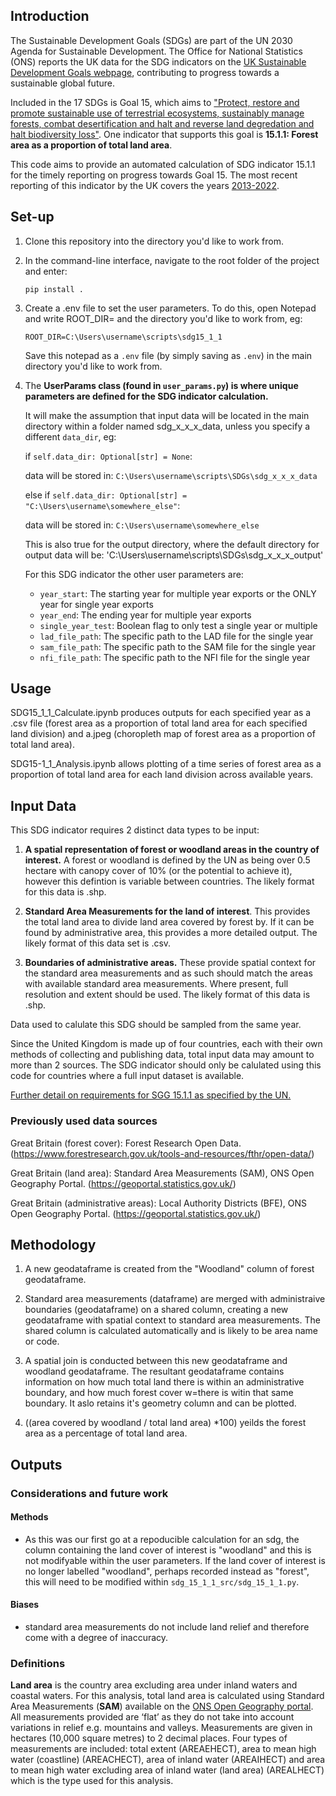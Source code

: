 ## Introduction

The Sustainable Development Goals (SDGs) are part of the UN 2030 Agenda for Sustainable Development. The Office for National Statistics (ONS) reports the UK data for the SDG indicators on the [UK Sustainable Development Goals webpage](https://sdgdata.gov.uk/), contributing to progress towards a sustainable global future. 

Included in the 17 SDGs is Goal 15, which aims to ["Protect, restore and promote sustainable use of terrestrial ecosystems, sustainably manage forests, combat desertification and halt and reverse land degredation and halt biodiversity loss"](https://sdgs.un.org/goals/goal15). One indicator that supports this goal is **15.1.1: Forest area as a proportion of total land area**. 

This code aims to provide an automated calculation of SDG indicator 15.1.1 for the timely reporting on progress towards Goal 15. The most recent reporting of this indicator by the UK covers the years [2013-2022](https://sdgdata.gov.uk/15-1-1/).

## Set-up 

1. Clone this repository into the directory you'd like to work from.

2. In the command-line interface, navigate to the root folder of the project and enter:

    `pip install .`

3. Create a .env file to set the user parameters. To do this, open Notepad and write ROOT_DIR= and the directory you'd like to work from, eg:

    `ROOT_DIR=C:\Users\username\scripts\sdg15_1_1`
    
    Save this notepad as a `.env` file (by simply saving as `.env`) in the main directory you'd like to work from.

4. The **UserParams class (found in `user_params.py`) is where unique parameters are defined for the SDG indicator calculation.**
   
   It will make the assumption that input data will be located in the main directory within a folder named sdg_x_x_x_data, unless you specify a different `data_dir`, eg:
   
   if `self.data_dir: Optional[str] = None`:
   
   data will be stored in: `C:\Users\username\scripts\SDGs\sdg_x_x_x_data`

   else if `self.data_dir: Optional[str] = "C:\Users\username\somewhere_else"`:

   data will be stored in: `C:\Users\username\somewhere_else`

   This is also true for the output directory, where the default directory for output data will be: 'C:\Users\username\scripts\SDGs\sdg_x_x_x_output'

   For this SDG indicator the other user parameters are:
     - `year_start`: The starting year for multiple year exports or the ONLY year for single year exports
     - `year_end`: The ending year for multiple year exports
     - `single_year_test`: Boolean flag to only test a single year or multiple
     - `lad_file_path`: The specific path to the LAD file for the single year
     - `sam_file_path`: The specific path to the SAM file for the single year
     - `nfi_file_path`: The specific path to the NFI file for the single year
  
## Usage

SDG15_1_1_Calculate.ipynb produces outputs for each specified year as a .csv file (forest area as a proportion of total land area for each specified land division) and a.jpeg (choropleth map of forest area as a proportion of total land area). 
    
SDG15-1_1_Analysis.ipynb allows plotting of a time series of forest area as a proportion of total land area for each land division across available years.   
       
## Input Data

This SDG indicator requires 2 distinct data types to be input: 

1. **A spatial representation of forest or woodland areas in the country of interest.** A forest or woodland is defined by the UN as being over 0.5 hectare with canopy cover of 10% (or the potential to achieve it), however this defintion is variable between countries. The likely format for this data is .shp. 

3. **Standard Area Measurements for the land of interest**. This provides the total land area to divide land area covered by forest by. If it can be found by administrative area, this provides a more detailed output. The likely format of this data set is .csv. 

2. **Boundaries of administrative areas.** These provide spatial context for the standard area measurements and as such should match the areas with available standard area measurements. Where present, full resolution and extent should be used. The likely format of this data is .shp.

Data used to calulate this SDG should be sampled from the same year.   

Since the United Kingdom is made up of four countries, each with their own methods of collecting and publishing data, total input data may amount to more than 2 sources. The SDG indicator should only be calulated using this code for countries where a full input dataset is available. 

[Further detail on requirements for SGG 15.1.1 as specified by the UN.](https://unstats.un.org/sdgs/metadata/files/Metadata-15-01-01.pdf) 

### Previously used data sources
    
Great Britain (forest cover): Forest Research Open Data.
(https://www.forestresearch.gov.uk/tools-and-resources/fthr/open-data/)

Great Britain (land area): Standard Area Measurements (SAM), ONS Open Geography Portal. 
(https://geoportal.statistics.gov.uk/)

Great Britain (administrative areas): Local Authority Districts (BFE), ONS Open Geography Portal. 
(https://geoportal.statistics.gov.uk/)
        

## Methodology

1. A new geodataframe is created from the "Woodland" column of forest geodataframe. 

2. Standard area measurements (dataframe) are merged with administraive boundaries (geodataframe) on a shared column, creating a new geodataframe with spatial context to standard area measurements. The shared column is calculated automatically and is likely to be area name or code. 

3. A spatial join is conducted between this new geodataframe and woodland geodataframe. The resultant geodataframe contains information on how much total land there is within an administrative boundary, and how much forest cover w=there is witin that same boundary. It aslo retains it's geometry column and can be plotted.

4. ((area covered by woodland / total land area) *100) yeilds the forest area as a percentage of total land area. 

## Outputs



### Considerations and future work

#### Methods
 - As this was our first go at a repoducible calculation for an sdg, the column containing the land cover of interest is "woodland" and this is not modifyable within the user parameters. If the land cover  of interest is no longer labelled "woodland", perhaps recorded instead as "forest", this will need to be modified within `sdg_15_1_1_src/sdg_15_1_1.py`.

#### Biases
 - standard area measurements do not include land relief and therefore come with a degree of inaccuracy. 

### Definitions	

**Land area**  is the country area excluding area under inland waters and coastal waters. For this analysis, total land area is calculated using Standard Area Measurements (**SAM**) available on the [ONS Open Geography portal](https://geoportal.statistics.gov.uk/search?collection=Dataset&sort=name&tags=all(PRD_SAM)). All measurements provided are ‘flat’ as they do not take into account variations in relief e.g. mountains and valleys. Measurements are given in hectares (10,000 square metres) to 2 decimal places. Four types of measurements are included: total extent (AREAEHECT), area to mean high water (coastline) (AREACHECT), area of inland water (AREAIHECT) and area to mean high water excluding area of inland water (land area) (AREALHECT) which is the type used for this analysis.


    
       
